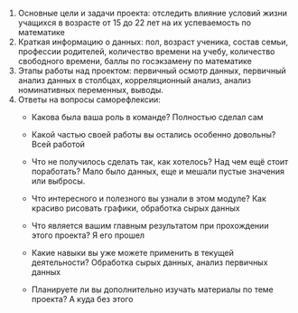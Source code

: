 1. Основные цели и задачи проекта: отследить влияние условий жизни учащихся в возрасте от 15 до 22 лет на их успеваемость по математике
2. Краткая информацию о данных: пол, возраст ученика, состав семьи, профессии родителей, количество времени на учебу, количество свободного времени, баллы по госэкзамену по математике
3. Этапы работы над проектом: первичный осмотр данных, первичный анализ данных в столбцах, корреляционный анализ, анализ номинативных переменных, выводы.
4. Ответы на вопросы саморефлексии:
    - Какова была ваша роль в команде?
    Полностью сделал сам
    
    - Какой частью своей работы вы остались особенно довольны?
    Всей работой
    
    - Что не получилось сделать так, как хотелось? Над чем ещё стоит поработать?
    Мало было данных, еще и мешали пустые значения или выбросы.
    
    - Что интересного и полезного вы узнали в этом модуле?
    Как красиво рисовать графики, обработка сырых данных
    
    - Что является вашим главным результатом при прохождении этого проекта?
    Я его прошел
    
    - Какие навыки вы уже можете применить в текущей деятельности?
    Обработка сырых данных, анализ первичных данных
    
    - Планируете ли вы дополнительно изучать материалы по теме проекта?
    А куда без этого